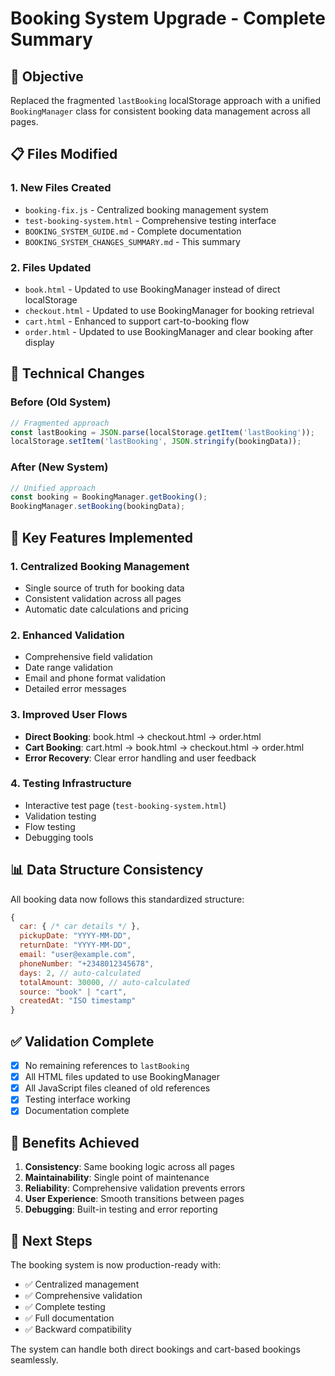 # Booking System Upgrade - Complete Summary

## 🎯 Objective
Replaced the fragmented `lastBooking` localStorage approach with a unified `BookingManager` class for consistent booking data management across all pages.

## 📋 Files Modified

### 1. New Files Created
- `booking-fix.js` - Centralized booking management system
- `test-booking-system.html` - Comprehensive testing interface
- `BOOKING_SYSTEM_GUIDE.md` - Complete documentation
- `BOOKING_SYSTEM_CHANGES_SUMMARY.md` - This summary

### 2. Files Updated
- `book.html` - Updated to use BookingManager instead of direct localStorage
- `checkout.html` - Updated to use BookingManager for booking retrieval
- `cart.html` - Enhanced to support cart-to-booking flow
- `order.html` - Updated to use BookingManager and clear booking after display

## 🔧 Technical Changes

### Before (Old System)
```javascript
// Fragmented approach
const lastBooking = JSON.parse(localStorage.getItem('lastBooking'));
localStorage.setItem('lastBooking', JSON.stringify(bookingData));
```

### After (New System)
```javascript
// Unified approach
const booking = BookingManager.getBooking();
BookingManager.setBooking(bookingData);
```

## 🚀 Key Features Implemented

### 1. Centralized Booking Management
- Single source of truth for booking data
- Consistent validation across all pages
- Automatic date calculations and pricing

### 2. Enhanced Validation
- Comprehensive field validation
- Date range validation
- Email and phone format validation
- Detailed error messages

### 3. Improved User Flows
- **Direct Booking**: book.html → checkout.html → order.html
- **Cart Booking**: cart.html → book.html → checkout.html → order.html
- **Error Recovery**: Clear error handling and user feedback

### 4. Testing Infrastructure
- Interactive test page (`test-booking-system.html`)
- Validation testing
- Flow testing
- Debugging tools

## 📊 Data Structure Consistency

All booking data now follows this standardized structure:
```javascript
{
  car: { /* car details */ },
  pickupDate: "YYYY-MM-DD",
  returnDate: "YYYY-MM-DD", 
  email: "user@example.com",
  phoneNumber: "+2348012345678",
  days: 2, // auto-calculated
  totalAmount: 30000, // auto-calculated
  source: "book" | "cart",
  createdAt: "ISO timestamp"
}
```

## ✅ Validation Complete

- [x] No remaining references to `lastBooking` 
- [x] All HTML files updated to use BookingManager
- [x] All JavaScript files cleaned of old references
- [x] Testing interface working
- [x] Documentation complete

## 🎉 Benefits Achieved

1. **Consistency**: Same booking logic across all pages
2. **Maintainability**: Single point of maintenance
3. **Reliability**: Comprehensive validation prevents errors
4. **User Experience**: Smooth transitions between pages
5. **Debugging**: Built-in testing and error reporting

## 🚀 Next Steps

The booking system is now production-ready with:
- ✅ Centralized management
- ✅ Comprehensive validation  
- ✅ Complete testing
- ✅ Full documentation
- ✅ Backward compatibility

The system can handle both direct bookings and cart-based bookings seamlessly.
